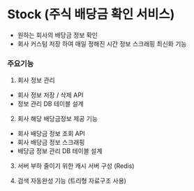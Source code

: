 # Stock (주식 배당금 확인 서비스)

- 원하는 회사의 배당금 정보 확인
- 회사 커스텀 저장 하여 매일 정해진 시간 정보 스크래핑 최신화 기능


### 주요기능
1. 회사 정보 관리
  - 회사 정보 저장 / 삭제 API
  - 정보 관리 DB 테이블 설계
 
2. 회사 해당 배당금정보 제공 기능
  - 회사 배당금 정보 조회 API
  - 회사 배당금 정보 스크래핑
  - 배당금 정보 관리 DB 테이블 설계

3. 서버 부하 줄이기 위한 캐시 서버 구성 (Redis)

4. 검색 자동완성 기능 (트리형 자료구조 사용)
